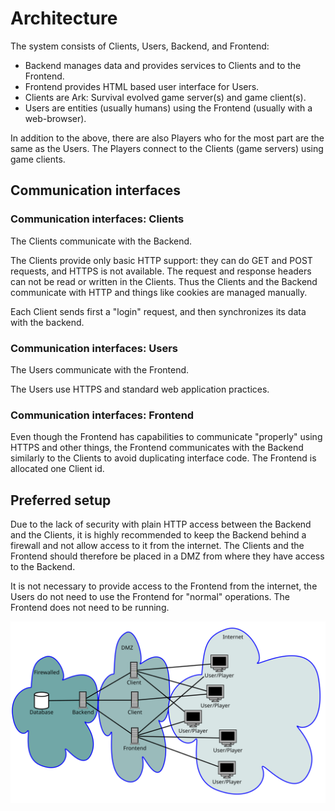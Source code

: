 # Architecture

The system consists of Clients, Users, Backend, and Frontend:
* Backend manages data and provides services to Clients and to the Frontend.
* Frontend provides HTML based user interface for Users.
* Clients are Ark: Survival evolved game server(s) and game client(s).
* Users are entities (usually humans) using the Frontend (usually with a web-browser).

In addition to the above, there are also Players who for the most part are the same as the Users. The Players connect to the Clients (game servers) using game clients.


## Communication interfaces

### Communication interfaces: Clients

The Clients communicate with the Backend.

The Clients provide only basic HTTP support: they can do GET and POST requests, and HTTPS is not available. The request and response headers can not be read or written in the Clients. Thus the Clients and the Backend communicate with HTTP and things like cookies are managed manually.

Each Client sends first a "login" request, and then synchronizes its data with the backend.


### Communication interfaces: Users

The Users communicate with the Frontend.

The Users use HTTPS and standard web application practices.


### Communication interfaces: Frontend

Even though the Frontend has capabilities to communicate "properly" using HTTPS and other things, the Frontend communicates with the Backend similarly to the Clients to avoid duplicating interface code. The Frontend is allocated one Client id.


## Preferred setup

Due to the lack of security with plain HTTP access between the Backend and the Clients, it is highly recommended to keep the Backend behind a firewall and not allow access to it from the internet. The Clients and the Frontend should therefore be placed in a DMZ from where they have access to the Backend.

It is not necessary to provide access to the Frontend from the internet, the Users do not need to use the Frontend for "normal" operations. The Frontend does not need to be running.

<img src="network_layout.svg" alt="Overview of the network layout" width="800" />
